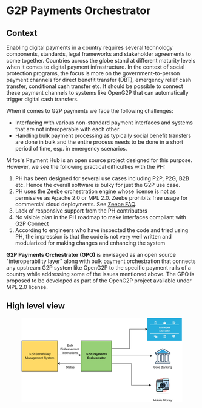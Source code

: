 # G2P Payments Orchestrator

## Context

Enabling digital payments in a country requires several technology components, standards, legal frameworks and stakeholder agreements to come together. Countries across the globe stand at different maturity levels when it comes to digital payment infrastructure. In the context of social protection programs, the focus is more on the government-to-person payment channels for direct benefit transfer (DBT), emergency relief cash transfer, conditional cash transfer etc. It should be possible to connect these payment channels to systems like OpenG2P that can automatically trigger digital cash transfers.&#x20;

When it comes to G2P payments we face the following challenges:

* Interfacing with various non-standard payment interfaces and systems that are not interoperable with each other.&#x20;
* Handling bulk payment processing as typically social benefit transfers are done in bulk and the entire process needs to be done in a short period of time, esp. in emergency scenarios.

Mifos's Payment Hub is an open source project designed for this purpose. However, we see the following practical difficulties with the PH:

1. PH has been designed for several use cases including P2P, P2G, B2B etc. Hence the overall software is bulky for just the G2P use case.
2. PH uses the Zeebe orchestration engine whose license is not as permissive as Apache 2.0 or MPL 2.0. Zeebe prohibits free usage for commercial cloud deployments. See [Zeebe FAQ](https://camunda.com/legal/terms/cloud-terms-and-conditions/zeebe-license-overview-and-faq/).
3. Lack of responsive support from the PH contributors
4. No visible plan in the PH roadmap to make interfaces compliant with G2P Connect
5. According to engineers who have inspected the code and tried using PH, the impression is that the code is not very well written and modularized for making changes and enhancing the system

**G2P Payments Orchestrator (GPO)** is envisaged as an open source "interoperability layer" along with bulk payment orchestration that connects any upstream G2P system like OpenG2P to the specific payment rails of a country while addressing some of the issues mentioned above.  The GPO is proposed to be developed as part of the OpenG2P project available under MPL 2.0 license.

## High level view

<figure><img src="https://github.com/OpenG2P/openg2p-documentation/raw/develop/.gitbook/assets/g2p-payments-orchestrator.png" alt=""><figcaption></figcaption></figure>
